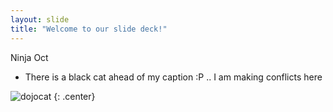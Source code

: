 ```yaml
---
layout: slide
title: "Welcome to our slide deck!"
---
```


Ninja Oct
- There is a black cat ahead of my caption :P .. I am making conflicts here

![dojocat](https://octodex.github.com/images/dojocat.jpg)
{: .center}
